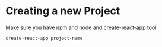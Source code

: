 # Creating a new Project
Make sure you have npm and node and create-react-app tool
```
create-react-app project-name
```